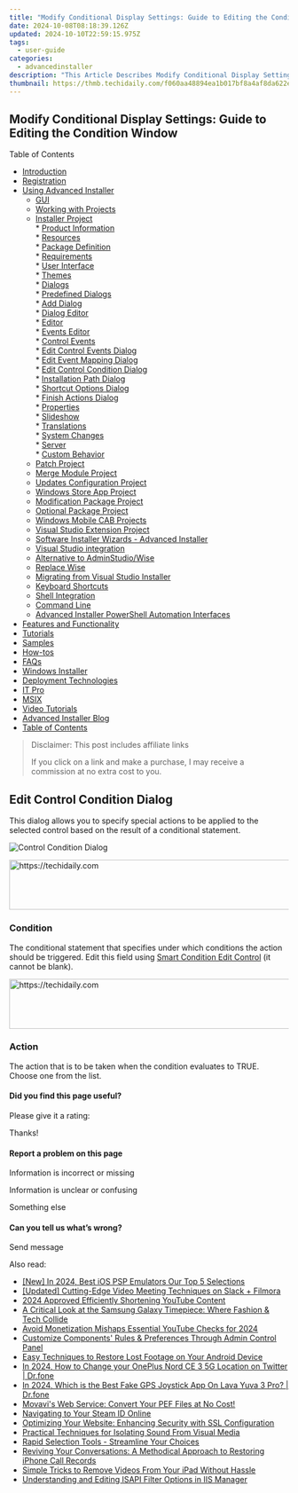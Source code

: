```yaml
---
title: "Modify Conditional Display Settings: Guide to Editing the Condition Window"
date: 2024-10-08T08:18:39.126Z
updated: 2024-10-10T22:59:15.975Z
tags:
  - user-guide
categories:
  - advancedinstaller
description: "This Article Describes Modify Conditional Display Settings: Guide to Editing the Condition Window"
thumbnail: https://thmb.techidaily.com/f060aa48894ea1b017bf8a4af8da622e4076e35a663f40c627d05eef8a39852a.png
---
```


## Modify Conditional Display Settings: Guide to Editing the Condition Window

Table of Contents

* [Introduction](https://tools.techidaily.com/advancedinstaller/products/)
* [Registration](https://tools.techidaily.com/advancedinstaller/products/)
* [Using Advanced Installer](https://tools.techidaily.com/advancedinstaller/products/)  
   * [GUI](https://tools.techidaily.com/advancedinstaller/products/)  
   * [Working with Projects](https://tools.techidaily.com/advancedinstaller/products/)  
   * [Installer Project](https://tools.techidaily.com/advancedinstaller/products/)  
         * [Product Information](https://tools.techidaily.com/advancedinstaller/products/)  
         * [Resources](https://tools.techidaily.com/advancedinstaller/products/)  
         * [Package Definition](https://tools.techidaily.com/advancedinstaller/products/)  
         * [Requirements](https://tools.techidaily.com/advancedinstaller/products/)  
         * [User Interface](https://tools.techidaily.com/advancedinstaller/products/)  
                  * [Themes](https://tools.techidaily.com/advancedinstaller/products/)  
                  * [Dialogs](https://tools.techidaily.com/advancedinstaller/products/)  
                              * [Predefined Dialogs](https://tools.techidaily.com/advancedinstaller/products/)  
                              * [Add Dialog](https://tools.techidaily.com/advancedinstaller/products/)  
                              * [Dialog Editor](https://tools.techidaily.com/advancedinstaller/products/)  
                                             * [Editor](https://tools.techidaily.com/advancedinstaller/products/)  
                                             * [Events Editor](https://tools.techidaily.com/advancedinstaller/products/)  
                                                               * [Control Events](https://tools.techidaily.com/advancedinstaller/products/)  
                                                               * [Edit Control Events Dialog](https://tools.techidaily.com/advancedinstaller/products/)  
                                                               * [Edit Event Mapping Dialog](https://tools.techidaily.com/advancedinstaller/products/)  
                                                               * [Edit Control Condition Dialog](https://tools.techidaily.com/advancedinstaller/products/)  
                                                               * [Installation Path Dialog](https://tools.techidaily.com/advancedinstaller/products/)  
                                                               * [Shortcut Options Dialog](https://tools.techidaily.com/advancedinstaller/products/)  
                                                               * [Finish Actions Dialog](https://tools.techidaily.com/advancedinstaller/products/)  
                                             * [Properties](https://tools.techidaily.com/advancedinstaller/products/)  
                  * [Slideshow](https://tools.techidaily.com/advancedinstaller/products/)  
                  * [Translations](https://tools.techidaily.com/advancedinstaller/products/)  
         * [System Changes](https://tools.techidaily.com/advancedinstaller/products/)  
         * [Server](https://tools.techidaily.com/advancedinstaller/products/)  
         * [Custom Behavior](https://tools.techidaily.com/advancedinstaller/products/)  
   * [Patch Project](https://tools.techidaily.com/advancedinstaller/products/)  
   * [Merge Module Project](https://tools.techidaily.com/advancedinstaller/products/)  
   * [Updates Configuration Project](https://tools.techidaily.com/advancedinstaller/products/)  
   * [Windows Store App Project](https://tools.techidaily.com/advancedinstaller/products/)  
   * [Modification Package Project](https://tools.techidaily.com/advancedinstaller/products/)  
   * [Optional Package Project](https://tools.techidaily.com/advancedinstaller/products/)  
   * [Windows Mobile CAB Projects](https://tools.techidaily.com/advancedinstaller/products/)  
   * [Visual Studio Extension Project](https://tools.techidaily.com/advancedinstaller/products/)  
   * [Software Installer Wizards - Advanced Installer](https://tools.techidaily.com/advancedinstaller/products/)  
   * [Visual Studio integration](https://tools.techidaily.com/advancedinstaller/products/)  
   * [Alternative to AdminStudio/Wise](https://tools.techidaily.com/advancedinstaller/products/)  
   * [Replace Wise](https://tools.techidaily.com/advancedinstaller/products/)  
   * [Migrating from Visual Studio Installer](https://tools.techidaily.com/advancedinstaller/products/)  
   * [Keyboard Shortcuts](https://tools.techidaily.com/advancedinstaller/products/)  
   * [Shell Integration](https://tools.techidaily.com/advancedinstaller/products/)  
   * [Command Line](https://tools.techidaily.com/advancedinstaller/products/)  
   * [Advanced Installer PowerShell Automation Interfaces](https://tools.techidaily.com/advancedinstaller/products/)
* [Features and Functionality](https://tools.techidaily.com/advancedinstaller/products/)
* [Tutorials](https://tools.techidaily.com/advancedinstaller/products/)
* [Samples](https://tools.techidaily.com/advancedinstaller/products/)
* [How-tos](https://tools.techidaily.com/advancedinstaller/products/)
* [FAQs](https://tools.techidaily.com/advancedinstaller/products/)
* [Windows Installer](https://tools.techidaily.com/advancedinstaller/products/)
* [Deployment Technologies](https://tools.techidaily.com/advancedinstaller/products/)
* [IT Pro](https://tools.techidaily.com/advancedinstaller/products/)
* [MSIX](https://tools.techidaily.com/advancedinstaller/products/)
* [Video Tutorials](https://tools.techidaily.com/advancedinstaller/products/)
* [Advanced Installer Blog](https://tools.techidaily.com/advancedinstaller/products/)
* [Table of Contents](https://tools.techidaily.com/advancedinstaller/products/)

>  Disclaimer: This post includes affiliate links
>
>  If you click on a link and make a purchase, I may receive a commission at no extra cost to you.
>

## Edit Control Condition Dialog

 This dialog allows you to specify special actions to be applied to the selected control based on the result of a conditional statement.

![Control Condition Dialog](https://cdn.advancedinstaller.com/img/dialog/control-condition.png "Control Condition Dialog")  

<!-- affiliate ads begin -->
<a href="https://aligracehair.sjv.io/c/5597632/1934258/19272" target="_top" id="1934258">
  <img src="//a.impactradius-go.com/display-ad/19272-1934258" border="0" alt="https://techidaily.com" width="728" height="90"/>
</a>
<img height="0" width="0" src="https://aligracehair.sjv.io/i/5597632/1934258/19272" style="position:absolute;visibility:hidden;" border="0" />
<!-- affiliate ads end -->

### Condition

The conditional statement that specifies under which conditions the action should be triggered. Edit this field using [Smart Condition Edit Control](https://tools.techidaily.com/advancedinstaller/products/) (it cannot be blank). 

<!-- affiliate ads begin -->
<a href="https://appsumo.8odi.net/c/5597632/2094428/7443" target="_top" id="2094428">
  <img src="//a.impactradius-go.com/display-ad/7443-2094428" border="0" alt="https://techidaily.com" width="728" height="90"/>
</a>
<img height="0" width="0" src="https://appsumo.8odi.net/i/5597632/2094428/7443" style="position:absolute;visibility:hidden;" border="0" />
<!-- affiliate ads end -->

### Action

The action that is to be taken when the condition evaluates to TRUE. Choose one from the list.

#### Did you find this page useful?

Please give it a rating:

 Thanks!

#### Report a problem on this page

Information is incorrect or missing

Information is unclear or confusing

Something else

#### Can you tell us what’s wrong?

Send message

<ins class="adsbygoogle"
     style="display:block"
     data-ad-format="autorelaxed"
     data-ad-client="ca-pub-7571918770474297"
     data-ad-slot="1223367746"></ins>

<ins class="adsbygoogle"
     style="display:block"
     data-ad-client="ca-pub-7571918770474297"
     data-ad-slot="8358498916"
     data-ad-format="auto"
     data-full-width-responsive="true"></ins>

<span class="atpl-alsoreadstyle">Also read:</span>
<div><ul>
<li><a href="https://video-capture.techidaily.com/new-in-2024-best-ios-psp-emulators-our-top-5-selections/"><u>[New] In 2024, Best iOS PSP Emulators Our Top 5 Selections</u></a></li>
<li><a href="https://screen-mirroring-recording.techidaily.com/updated-cutting-edge-video-meeting-techniques-on-slack-plus-filmora/"><u>[Updated] Cutting-Edge Video Meeting Techniques on Slack + Filmora</u></a></li>
<li><a href="https://youtube-blog.techidaily.com/approved-efficiently-shortening-youtube-content/"><u>2024 Approved Efficiently Shortening YouTube Content</u></a></li>
<li><a href="https://buynow-info.techidaily.com/a-critical-look-at-the-samsung-galaxy-timepiece-where-fashion-and-tech-collide/"><u>A Critical Look at the Samsung Galaxy Timepiece: Where Fashion & Tech Collide</u></a></li>
<li><a href="https://youtube-blog.techidaily.com/-monetization-mishaps-essential-youtube-checks-for-2024/"><u>Avoid Monetization Mishaps Essential YouTube Checks for 2024</u></a></li>
<li><a href="https://fox-place.techidaily.com/customize-components-rules-and-preferences-through-admin-control-panel/"><u>Customize Components' Rules & Preferences Through Admin Control Panel</u></a></li>
<li><a href="https://fox-place.techidaily.com/easy-techniques-to-restore-lost-footage-on-your-android-device/"><u>Easy Techniques to Restore Lost Footage on Your Android Device</u></a></li>
<li><a href="https://location-social.techidaily.com/in-2024-how-to-change-your-oneplus-nord-ce-3-5g-location-on-twitter-drfone-by-drfone-virtual-android/"><u>In 2024, How to Change your OnePlus Nord CE 3 5G Location on Twitter | Dr.fone</u></a></li>
<li><a href="https://phone-solutions.techidaily.com/in-2024-which-is-the-best-fake-gps-joystick-app-on-lava-yuva-3-pro-drfone-by-drfone-virtual-android/"><u>In 2024, Which is the Best Fake GPS Joystick App On Lava Yuva 3 Pro? | Dr.fone</u></a></li>
<li><a href="https://some-guidance.techidaily.com/movavis-web-service-convert-your-pef-files-at-no-cost/"><u>Movavi's Web Service: Convert Your PEF Files at No Cost!</u></a></li>
<li><a href="https://games-able.techidaily.com/navigating-to-your-steam-id-online/"><u>Navigating to Your Steam ID Online</u></a></li>
<li><a href="https://fox-place.techidaily.com/optimizing-your-website-enhancing-security-with-ssl-configuration/"><u>Optimizing Your Website: Enhancing Security with SSL Configuration</u></a></li>
<li><a href="https://fox-place.techidaily.com/practical-techniques-for-isolating-sound-from-visual-media/"><u>Practical Techniques for Isolating Sound From Visual Media</u></a></li>
<li><a href="https://fox-place.techidaily.com/rapid-selection-tools-streamline-your-choices/"><u>Rapid Selection Tools - Streamline Your Choices</u></a></li>
<li><a href="https://fox-place.techidaily.com/reviving-your-conversations-a-methodical-approach-to-restoring-iphone-call-records/"><u>Reviving Your Conversations: A Methodical Approach to Restoring iPhone Call Records</u></a></li>
<li><a href="https://fox-place.techidaily.com/simple-tricks-to-remove-videos-from-your-ipad-without-hassle/"><u>Simple Tricks to Remove Videos From Your iPad Without Hassle</u></a></li>
<li><a href="https://fox-place.techidaily.com/understanding-and-editing-isapi-filter-options-in-iis-manager/"><u>Understanding and Editing ISAPI Filter Options in IIS Manager</u></a></li>
</ul></div>

